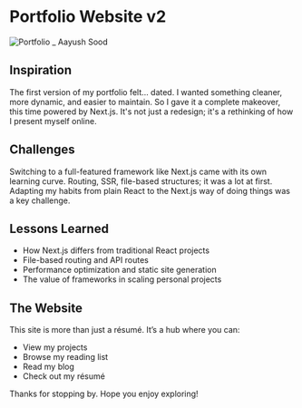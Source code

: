 # Portfolio Website v2

![Portfolio _ Aayush Sood](https://github.com/user-attachments/assets/fbb31acb-c629-480f-8053-afc4caf39d59)

## Inspiration

The first version of my portfolio felt… dated. I wanted something cleaner, more dynamic, and easier to maintain. So I gave it a complete makeover, this time powered by Next.js. It's not just a redesign; it's a rethinking of how I present myself online.

## Challenges

Switching to a full-featured framework like Next.js came with its own learning curve. Routing, SSR, file-based structures; it was a lot at first. Adapting my habits from plain React to the Next.js way of doing things was a key challenge.

## Lessons Learned

- How Next.js differs from traditional React projects
- File-based routing and API routes
- Performance optimization and static site generation
- The value of frameworks in scaling personal projects

## The Website

This site is more than just a résumé. It’s a hub where you can:

- View my projects
- Browse my reading list
- Read my blog
- Check out my résumé

Thanks for stopping by. Hope you enjoy exploring!
